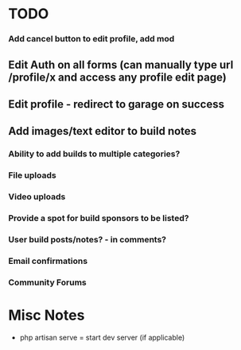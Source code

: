 # TODO

### Add cancel button to edit profile, add mod

## Edit Auth on all forms (can manually type url /profile/x and access any profile edit page)

## Edit profile - redirect to garage on success

## Add images/text editor to build notes

### Ability to add builds to multiple categories?

### File uploads

### Video uploads 

### Provide a spot for build sponsors to be listed?

### User build posts/notes? - in comments?


### Email confirmations

### Community Forums




# Misc Notes

* php artisan serve = start dev server (if applicable)
